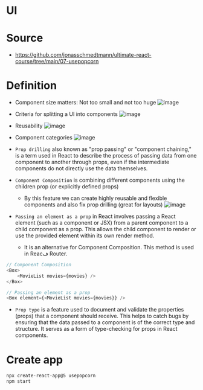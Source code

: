 # UI


# Source
- https://github.com/jonasschmedtmann/ultimate-react-course/tree/main/07-usepopcorn

# Definition
- Component size matters: Not too small and not too huge
![image](https://github.com/ehsan-ebadi/React/assets/64855572/ff1340b0-819f-4a72-9870-edbd36f0f1e3)

- Criteria for splitting a UI into components
![image](https://github.com/ehsan-ebadi/React/assets/64855572/e2ff674d-348b-4850-a172-9ca57ade36ce)

- Reusability
![image](https://github.com/ehsan-ebadi/React/assets/64855572/5a4ef547-3709-472a-bd7f-978906e90d72)

- Component categories
![image](https://github.com/ehsan-ebadi/React/assets/64855572/e636cbb7-4716-4dee-9d0a-5afadef922f2)

- `Prop drilling` also known as "prop passing" or "component chaining," is a term used in React to describe the process of passing data from one component to another through props, even if the intermediate components do not directly use the data themselves.

- `Component Composition` is combining different components using the children prop (or explicitly defined props)
  - By this feature we can create highly reusable and flexible components and also fix prop drilling (great for layouts) 
![image](https://github.com/ehsan-ebadi/React/assets/64855572/aa704a77-855c-4b50-8e89-60b81f765271)

- `Passing an element as a prop` in React involves passing a React element (such as a component or JSX) from a parent component to a child component as a prop. This allows the child component to render or use the provided element within its own render method.
  - It is an alternative for Component Composition. This method is used in Reacف Router.
```javascript
// Component Composition
<Box>
    <MovieList movies={movies} />
</Box>

// Passing an element as a prop
<Box element={<MovieList movies={movies}} />
```

- `Prop type` is a feature used to document and validate the properties (props) that a component should receive. This helps to catch bugs by ensuring that the data passed to a component is of the correct type and structure. It serves as a form of type-checking for props in React components.


# Create app
```bash
npx create-react-app@5 usepopcorn
npm start
```

